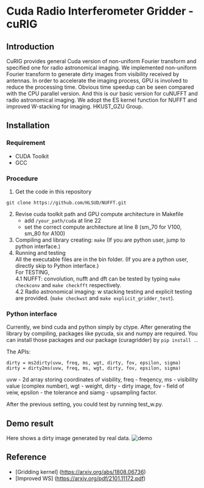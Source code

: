 # Cuda Radio Interferometer Gridder - cuRIG

## Introduction
CuRIG provides general Cuda version of non-uniform Fourier transform and specified one for radio astronomical imaging. We implemented non-uniform Fourier transform to generate dirty images from visibility received by antennas. In order to accelerate the imaging process, GPU is involved to reduce the processing time. Obvious time speedup can be seen compared with the CPU parallel version. And this is our basic version for cuNUFFT and radio astronomical imaging. We adopt the ES kernel function for NUFFT and improved W-stacking for imaging. HKUST_GZU Group.

## Installation

### Requirement
- CUDA Toolkit
- GCC

### Procedure
1. Get the code in this repository
```
git clone https://github.com/HLSUD/NUFFT.git
```
2. Revise cuda toolkit path and GPU compute architecture in Makefile
    - add ```/your_path/cuda``` at line 22
    - set the correct compute architecture at line 8 (sm_70 for V100, sm_80 for A100)
3. Compiling and library creating: ``` make ``` (If you are python user, jump to python interface.)
4. Running and testing\
    All the executable files are in the bin folder. (If you are a python user, directly skip to Python interface.)\
    For TESTING,\
    4.1 NUFFT: convolution, nufft and dft can be tested by typing ```make checkconv``` and ```make checkfft``` respectively.\
    4.2 Radio astronomical imaging: w stacking testing and explicit testing are provided. (```make checkwst``` and ```make explicit_gridder_test```).

### Python interface
Currently, we bind cuda and python simply by ctype. After generating the library by compiling, packages like pycuda, six and numpy are required. You can install those packages and our package (curagridder) by ```pip install .```.

The APIs:
```
dirty = ms2dirty(uvw, freq, ms, wgt, dirty, fov, epsilon, sigma)
dirty = dirty2ms(uvw, freq, ms, wgt, dirty, fov, epsilon, sigma)
```
uvw - 2d array storing coordinates of visbility, freq - freqency, ms - visibility value (complex number), wgt - weight, dirty - dirty image, fov - field of veiw, epsilon - the tolerance and siamg - upsampling factor.

After the previous setting, you could test by running test_w.py.

## Demo result
Here shows a dirty image generated by real data.
![demo](./docs/demo_dirty.jpg)
## Reference
* [Gridding kernel] (https://arxiv.org/abs/1808.06736)
* [Improved WS] (https://arxiv.org/pdf/2101.11172.pdf)